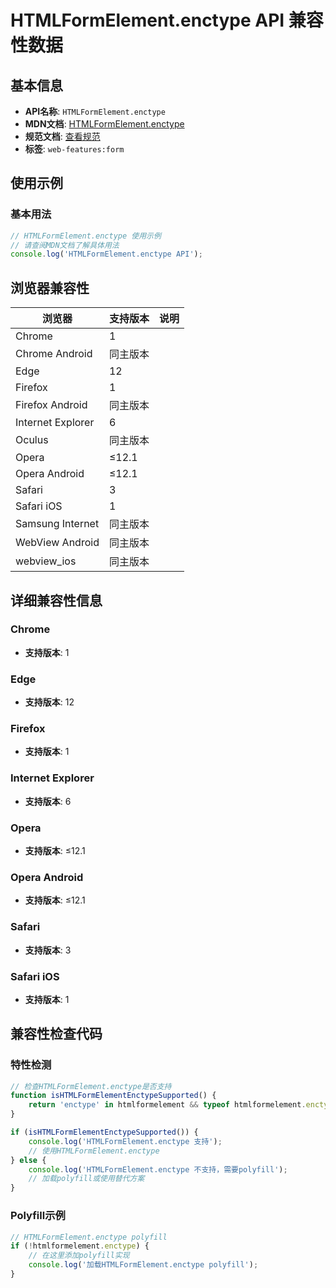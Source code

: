 # HTMLFormElement.enctype API 兼容性数据

## 基本信息

- **API名称**: `HTMLFormElement.enctype`
- **MDN文档**: [HTMLFormElement.enctype](https://developer.mozilla.org/docs/Web/API/HTMLFormElement/enctype)
- **规范文档**: [查看规范](https://html.spec.whatwg.org/multipage/form-control-infrastructure.html#dom-fs-enctype)
- **标签**: `web-features:form`

## 使用示例

### 基本用法

```javascript
// HTMLFormElement.enctype 使用示例
// 请查阅MDN文档了解具体用法
console.log('HTMLFormElement.enctype API');
```

## 浏览器兼容性

| 浏览器 | 支持版本 | 说明 |
|--------|----------|------|
| Chrome | 1 |  |
| Chrome Android | 同主版本 |  |
| Edge | 12 |  |
| Firefox | 1 |  |
| Firefox Android | 同主版本 |  |
| Internet Explorer | 6 |  |
| Oculus | 同主版本 |  |
| Opera | ≤12.1 |  |
| Opera Android | ≤12.1 |  |
| Safari | 3 |  |
| Safari iOS | 1 |  |
| Samsung Internet | 同主版本 |  |
| WebView Android | 同主版本 |  |
| webview_ios | 同主版本 |  |

## 详细兼容性信息

### Chrome

- **支持版本**: 1

### Edge

- **支持版本**: 12

### Firefox

- **支持版本**: 1

### Internet Explorer

- **支持版本**: 6

### Opera

- **支持版本**: ≤12.1

### Opera Android

- **支持版本**: ≤12.1

### Safari

- **支持版本**: 3

### Safari iOS

- **支持版本**: 1

## 兼容性检查代码

### 特性检测

```javascript
// 检查HTMLFormElement.enctype是否支持
function isHTMLFormElementEnctypeSupported() {
    return 'enctype' in htmlformelement && typeof htmlformelement.enctype === 'function';
}

if (isHTMLFormElementEnctypeSupported()) {
    console.log('HTMLFormElement.enctype 支持');
    // 使用HTMLFormElement.enctype
} else {
    console.log('HTMLFormElement.enctype 不支持，需要polyfill');
    // 加载polyfill或使用替代方案
}
```

### Polyfill示例

```javascript
// HTMLFormElement.enctype polyfill
if (!htmlformelement.enctype) {
    // 在这里添加polyfill实现
    console.log('加载HTMLFormElement.enctype polyfill');
}
```

